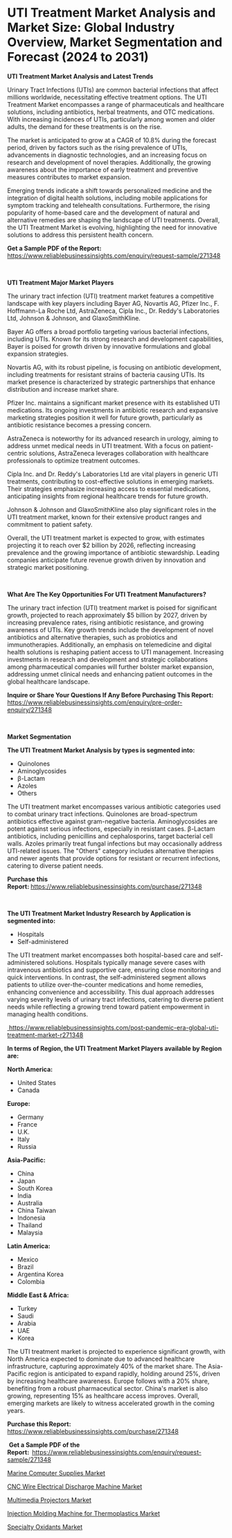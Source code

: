 <p><h1>UTI Treatment Market Analysis and Market Size: Global Industry Overview, Market Segmentation and Forecast (2024 to 2031)</h1></p><p><strong>UTI Treatment Market Analysis and Latest Trends</strong></p>
<p><p>Urinary Tract Infections (UTIs) are common bacterial infections that affect millions worldwide, necessitating effective treatment options. The UTI Treatment Market encompasses a range of pharmaceuticals and healthcare solutions, including antibiotics, herbal treatments, and OTC medications. With increasing incidences of UTIs, particularly among women and older adults, the demand for these treatments is on the rise.</p><p>The market is anticipated to grow at a CAGR of 10.8% during the forecast period, driven by factors such as the rising prevalence of UTIs, advancements in diagnostic technologies, and an increasing focus on research and development of novel therapies. Additionally, the growing awareness about the importance of early treatment and preventive measures contributes to market expansion.</p><p>Emerging trends indicate a shift towards personalized medicine and the integration of digital health solutions, including mobile applications for symptom tracking and telehealth consultations. Furthermore, the rising popularity of home-based care and the development of natural and alternative remedies are shaping the landscape of UTI treatments. Overall, the UTI Treatment Market is evolving, highlighting the need for innovative solutions to address this persistent health concern.</p></p>
<p><strong>Get a Sample PDF of the Report:&nbsp;</strong> <a href="https://www.reliablebusinessinsights.com/enquiry/request-sample/271348?utm_campaign=96&utm_medium=2&utm_source=Github&utm_content=ia&utm_term=30102024&utm_id=uti-treatment">https://www.reliablebusinessinsights.com/enquiry/request-sample/271348</a></p>
<p>&nbsp;</p>
<p><strong>UTI Treatment Major Market Players</strong></p>
<p><p>The urinary tract infection (UTI) treatment market features a competitive landscape with key players including Bayer AG, Novartis AG, Pfizer Inc., F. Hoffmann-La Roche Ltd, AstraZeneca, Cipla Inc., Dr. Reddy's Laboratories Ltd, Johnson & Johnson, and GlaxoSmithKline.</p><p>Bayer AG offers a broad portfolio targeting various bacterial infections, including UTIs. Known for its strong research and development capabilities, Bayer is poised for growth driven by innovative formulations and global expansion strategies.</p><p>Novartis AG, with its robust pipeline, is focusing on antibiotic development, including treatments for resistant strains of bacteria causing UTIs. Its market presence is characterized by strategic partnerships that enhance distribution and increase market share.</p><p>Pfizer Inc. maintains a significant market presence with its established UTI medications. Its ongoing investments in antibiotic research and expansive marketing strategies position it well for future growth, particularly as antibiotic resistance becomes a pressing concern.</p><p>AstraZeneca is noteworthy for its advanced research in urology, aiming to address unmet medical needs in UTI treatment. With a focus on patient-centric solutions, AstraZeneca leverages collaboration with healthcare professionals to optimize treatment outcomes.</p><p>Cipla Inc. and Dr. Reddy's Laboratories Ltd are vital players in generic UTI treatments, contributing to cost-effective solutions in emerging markets. Their strategies emphasize increasing access to essential medications, anticipating insights from regional healthcare trends for future growth.</p><p>Johnson & Johnson and GlaxoSmithKline also play significant roles in the UTI treatment market, known for their extensive product ranges and commitment to patient safety.</p><p>Overall, the UTI treatment market is expected to grow, with estimates projecting it to reach over $2 billion by 2026, reflecting increasing prevalence and the growing importance of antibiotic stewardship. Leading companies anticipate future revenue growth driven by innovation and strategic market positioning.</p></p>
<p>&nbsp;</p>
<p><strong>What Are The Key Opportunities For UTI Treatment Manufacturers?</strong></p>
<p><p>The urinary tract infection (UTI) treatment market is poised for significant growth, projected to reach approximately $5 billion by 2027, driven by increasing prevalence rates, rising antibiotic resistance, and growing awareness of UTIs. Key growth trends include the development of novel antibiotics and alternative therapies, such as probiotics and immunotherapies. Additionally, an emphasis on telemedicine and digital health solutions is reshaping patient access to UTI management. Increasing investments in research and development and strategic collaborations among pharmaceutical companies will further bolster market expansion, addressing unmet clinical needs and enhancing patient outcomes in the global healthcare landscape.</p></p>
<p><strong>Inquire or Share Your Questions If Any Before Purchasing This Report:</strong> <a href="https://www.reliablebusinessinsights.com/enquiry/pre-order-enquiry/271348?utm_campaign=96&utm_medium=2&utm_source=Github&utm_content=ia&utm_term=30102024&utm_id=uti-treatment">https://www.reliablebusinessinsights.com/enquiry/pre-order-enquiry/271348</a></p>
<p>&nbsp;</p>
<p><strong>Market Segmentation</strong></p>
<p><strong>The UTI Treatment Market Analysis by types is segmented into:</strong></p>
<p><ul><li>Quinolones</li><li>Aminoglycosides</li><li>β-Lactam</li><li>Azoles</li><li>Others</li></ul></p>
<p><p>The UTI treatment market encompasses various antibiotic categories used to combat urinary tract infections. Quinolones are broad-spectrum antibiotics effective against gram-negative bacteria. Aminoglycosides are potent against serious infections, especially in resistant cases. β-Lactam antibiotics, including penicillins and cephalosporins, target bacterial cell walls. Azoles primarily treat fungal infections but may occasionally address UTI-related issues. The "Others" category includes alternative therapies and newer agents that provide options for resistant or recurrent infections, catering to diverse patient needs.</p></p>
<p><strong>Purchase this Report:&nbsp;</strong><a href="https://www.reliablebusinessinsights.com/purchase/271348?utm_campaign=96&utm_medium=2&utm_source=Github&utm_content=ia&utm_term=30102024&utm_id=uti-treatment">https://www.reliablebusinessinsights.com/purchase/271348</a></p>
<p>&nbsp;</p>
<p><strong>The UTI Treatment Market Industry Research by Application is segmented into:</strong></p>
<p><ul><li>Hospitals</li><li>Self-administered</li></ul></p>
<p><p>The UTI treatment market encompasses both hospital-based care and self-administered solutions. Hospitals typically manage severe cases with intravenous antibiotics and supportive care, ensuring close monitoring and quick interventions. In contrast, the self-administered segment allows patients to utilize over-the-counter medications and home remedies, enhancing convenience and accessibility. This dual approach addresses varying severity levels of urinary tract infections, catering to diverse patient needs while reflecting a growing trend toward patient empowerment in managing health conditions.</p></p>
<p><a href="https://www.reliablebusinessinsights.com/post-pandemic-era-global-uti-treatment-market-r271348?utm_campaign=96&utm_medium=2&utm_source=Github&utm_content=ia&utm_term=30102024&utm_id=uti-treatment">&nbsp;https://www.reliablebusinessinsights.com/post-pandemic-era-global-uti-treatment-market-r271348</a></p>
<p><strong>In terms of Region, the UTI Treatment Market Players available by Region are:</strong></p>
<p>
    <p> <strong> North America: </strong>
        <ul>
            <li>United States</li>
            <li>Canada</li>
        </ul>
        </p> 
    <p> <strong> Europe: </strong>
        <ul>
            <li>Germany</li>
            <li>France</li>
            <li>U.K.</li>
            <li>Italy</li>
            <li>Russia</li>
        </ul>
        </p> 
    <p> <strong> Asia-Pacific: </strong>
        <ul>
            <li>China</li>
            <li>Japan</li>
            <li>South Korea</li>
            <li>India</li>
            <li>Australia</li>
            <li>China Taiwan</li>
            <li>Indonesia</li>
            <li>Thailand</li>
            <li>Malaysia</li>
        </ul>
        </p> 
    <p> <strong> Latin America: </strong>
        <ul>
            <li>Mexico</li>
            <li>Brazil</li>
            <li>Argentina Korea</li>
            <li>Colombia</li>
        </ul>
        </p> 
    <p> <strong> Middle East & Africa: </strong>
        <ul>
            <li>Turkey</li>
            <li>Saudi</li>
            <li>Arabia</li>
            <li>UAE</li>
            <li>Korea</li>
        </ul>
    </p>
    </p>
<p><p>The UTI treatment market is projected to experience significant growth, with North America expected to dominate due to advanced healthcare infrastructure, capturing approximately 40% of the market share. The Asia-Pacific region is anticipated to expand rapidly, holding around 25%, driven by increasing healthcare awareness. Europe follows with a 20% share, benefiting from a robust pharmaceutical sector. China's market is also growing, representing 15% as healthcare access improves. Overall, emerging markets are likely to witness accelerated growth in the coming years.</p></p>
<p><strong>Purchase this Report: </strong><a href="https://www.reliablebusinessinsights.com/purchase/271348?utm_campaign=96&utm_medium=2&utm_source=Github&utm_content=ia&utm_term=30102024&utm_id=uti-treatment">https://www.reliablebusinessinsights.com/purchase/271348</a></p>
<p>&nbsp;<strong>Get a Sample PDF of the Report:&nbsp;&nbsp;</strong><a href="https://www.reliablebusinessinsights.com/enquiry/request-sample/271348?utm_campaign=96&utm_medium=2&utm_source=Github&utm_content=ia&utm_term=30102024&utm_id=uti-treatment">https://www.reliablebusinessinsights.com/enquiry/request-sample/271348</a></p>
<p><strong></strong></p>
<p><p><a href="https://www.linkedin.com/pulse/marine-computer-supplies-market-analysis-product-segmentation-estxc?utm_campaign=96&utm_medium=2&utm_source=Github&utm_content=ia&utm_term=30102024&utm_id=uti-treatment">Marine Computer Supplies Market</a></p><p><a href="https://issuu.com/reportprime-2/docs/cnc-wire-electrical-discharge-machi_0dc86caf3c42df?utm_campaign=96&utm_medium=2&utm_source=Github&utm_content=ia&utm_term=30102024&utm_id=uti-treatment">CNC Wire Electrical Discharge Machine Market</a></p><p><a href="https://www.linkedin.com/pulse/multimedia-projectors-market-segmentation-geographical-regions-icquc?utm_campaign=96&utm_medium=2&utm_source=Github&utm_content=ia&utm_term=30102024&utm_id=uti-treatment">Multimedia Projectors Market</a></p><p><a href="https://issuu.com/reportprime-2/docs/injection-molding-machine-for-therm_ba75e4856b5469?utm_campaign=96&utm_medium=2&utm_source=Github&utm_content=ia&utm_term=30102024&utm_id=uti-treatment">Injection Molding Machine for Thermoplastics Market</a></p><p><a href="https://github.com/bramarquesw0f/Market-Research-Report-List-1/blob/main/specialty-oxidants-market.md?utm_campaign=96&utm_medium=2&utm_source=Github&utm_content=ia&utm_term=30102024&utm_id=uti-treatment">Specialty Oxidants Market</a></p></p>